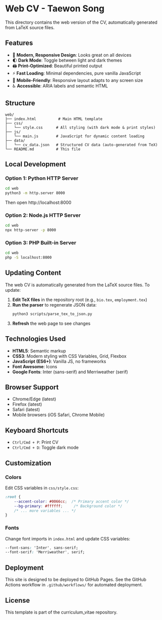 # Web CV - Taewon Song

This directory contains the web version of the CV, automatically generated from LaTeX source files.

## Features

- 🎨 **Modern, Responsive Design**: Looks great on all devices
- 🌓 **Dark Mode**: Toggle between light and dark themes
- 🖨️ **Print-Optimized**: Beautiful printed output
- ⚡ **Fast Loading**: Minimal dependencies, pure vanilla JavaScript
- 📱 **Mobile-Friendly**: Responsive layout adapts to any screen size
- ♿ **Accessible**: ARIA labels and semantic HTML

## Structure

```
web/
├── index.html          # Main HTML template
├── css/
│   └── style.css      # All styling (with dark mode & print styles)
├── js/
│   └── main.js        # JavaScript for dynamic content loading
├── data/
│   └── cv_data.json   # Structured CV data (auto-generated from TeX)
└── README.md          # This file
```

## Local Development

### Option 1: Python HTTP Server
```bash
cd web
python3 -m http.server 8000
```
Then open http://localhost:8000

### Option 2: Node.js HTTP Server
```bash
cd web
npx http-server -p 8000
```

### Option 3: PHP Built-in Server
```bash
cd web
php -S localhost:8000
```

## Updating Content

The web CV is automatically generated from the LaTeX source files. To update:

1. **Edit TeX files** in the repository root (e.g., `bio.tex`, `employment.tex`)
2. **Run the parser** to regenerate JSON data:
   ```bash
   python3 scripts/parse_tex_to_json.py
   ```
3. **Refresh** the web page to see changes

## Technologies Used

- **HTML5**: Semantic markup
- **CSS3**: Modern styling with CSS Variables, Grid, Flexbox
- **JavaScript (ES6+)**: Vanilla JS, no frameworks
- **Font Awesome**: Icons
- **Google Fonts**: Inter (sans-serif) and Merriweather (serif)

## Browser Support

- Chrome/Edge (latest)
- Firefox (latest)
- Safari (latest)
- Mobile browsers (iOS Safari, Chrome Mobile)

## Keyboard Shortcuts

- `Ctrl/Cmd + P`: Print CV
- `Ctrl/Cmd + D`: Toggle dark mode

## Customization

### Colors
Edit CSS variables in `css/style.css`:
```css
:root {
    --accent-color: #0066cc;  /* Primary accent color */
    --bg-primary: #ffffff;     /* Background color */
    /* ... more variables ... */
}
```

### Fonts
Change font imports in `index.html` and update CSS variables:
```css
--font-sans: 'Inter', sans-serif;
--font-serif: 'Merriweather', serif;
```

## Deployment

This site is designed to be deployed to GitHub Pages. See the GitHub Actions workflow in `.github/workflows/` for automated deployment.

## License

This template is part of the curriculum_vitae repository.
